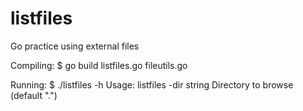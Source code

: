 # listfiles
Go practice using external files

Compiling:
$ go build listfiles.go fileutils.go

Running:
$ ./listfiles -h
Usage: listfiles -dir string
                  Directory to browse (default ".")
